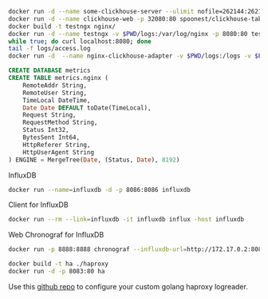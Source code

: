 ```sh
docker run -d --name some-clickhouse-server --ulimit nofile=262144:262144 -p 8123:8123 -p 9000:9000 yandex/clickhouse-server
docker run -d --name clickhouse-web -p 32080:80 spoonest/clickhouse-tabix-web-client
docker build -t testngx nginx/
docker run -d --name testngx -v $PWD/logs:/var/log/nginx -p 8080:80 testngx
while true; do curl localhost:8080; done
tail -f logs/access.log
docker run -d  --name nginx-clickhouse-adapter -v $PWD/logs:/logs -v $PWD/clickhousedb/config:/config mintance/nginx-clickhouse
```
```sql
CREATE DATABASE metrics
CREATE TABLE metrics.nginx (
    RemoteAddr String,
    RemoteUser String,
    TimeLocal DateTime,
    Date Date DEFAULT toDate(TimeLocal),
    Request String,
    RequestMethod String,
    Status Int32,
    BytesSent Int64,
    HttpReferer String,
    HttpUserAgent String
) ENGINE = MergeTree(Date, (Status, Date), 8192)
```

InfluxDB
```sh
docker run --name=influxdb -d -p 8086:8086 influxdb
```
Client for InfluxDB
```sh
docker run --rm --link=influxdb -it influxdb influx -host influxdb
```
Web Chronograf for InfluxDB
```sh
docker run -p 8888:8888 chronograf --influxdb-url=http://172.17.0.2:8086
```
```sh
docker build -t ha ./haproxy
docker run -d -p 8083:80 ha
```
Use this [github repo](https://github.com/shuLhan/haminer) to configure your custom golang haproxy logreader.